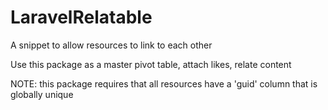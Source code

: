 # LaravelRelatable

A snippet to allow resources to link to each other

Use this package as a master pivot table, attach likes, relate content

NOTE: this package requires that all resources have a 'guid' column that is globally unique
